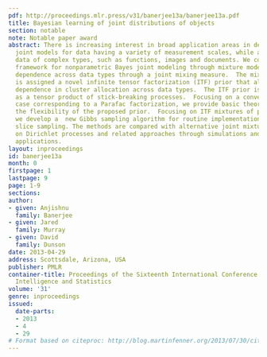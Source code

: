 ```yaml
---
pdf: http://proceedings.mlr.press/v31/banerjee13a/banerjee13a.pdf
title: Bayesian learning of joint distributions of objects
section: notable
note: Notable paper award
abstract: There is increasing interest in broad application areas in defining flexible
  joint models for data having a variety of measurement scales, while also allowing
  data of complex types, such as functions, images and documents. We consider a general
  framework for nonparametric Bayes joint modeling through mixture models that incorporate
  dependence across data types through a joint mixing measure.  The mixing measure
  is assigned a novel infinite tensor factorization (ITF) prior that allows flexible
  dependence in cluster allocation across data types.  The ITF prior is formulated
  as a tensor product of stick-breaking processes.  Focusing on a convenient special
  case corresponding to a Parafac factorization, we provide basic theory justifying
  the flexibility of the proposed prior.  Focusing on ITF mixtures of product kernels,
  we develop a  new Gibbs sampling algorithm for routine implementation relying on
  slice sampling. The methods are compared with alternative joint mixture models based
  on Dirichlet processes and related approaches through simulations and real data
  applications.
layout: inproceedings
id: banerjee13a
month: 0
firstpage: 1
lastpage: 9
page: 1-9
sections: 
author:
- given: Anjishnu
  family: Banerjee
- given: Jared
  family: Murray
- given: David
  family: Dunson
date: 2013-04-29
address: Scottsdale, Arizona, USA
publisher: PMLR
container-title: Proceedings of the Sixteenth International Conference on Artificial
  Intelligence and Statistics
volume: '31'
genre: inproceedings
issued:
  date-parts:
  - 2013
  - 4
  - 29
# Format based on citeproc: http://blog.martinfenner.org/2013/07/30/citeproc-yaml-for-bibliographies/
---
```

